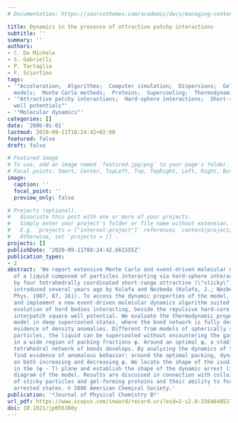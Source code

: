 ```yaml
---
# Documentation: https://sourcethemes.com/academic/docs/managing-content/

title: Dynamics in the presence of attractive patchy interactions
subtitle: ''
summary: ''
authors:
- C. De Michele
- S. Gabrielli
- P. Tartaglia
- F. Sciortino
tags:
- '"Acceleration;  Algorithms;  Computer simulation;  Dispersions;  Gels;  Mathematical
  models;  Monte Carlo methods;  Proteins;  Supercooling;  Thermodynamic properties"'
- '"Attractive patchy interactions;  Hard-sphere interactions;  Short-ranged interpatches;  Square
  well potentials"'
- '"Molecular dynamics"'
categories: []
date: '2006-01-01'
lastmod: 2020-09-11T10:24:42+02:00
featured: false
draft: false

# Featured image
# To use, add an image named `featured.jpg/png` to your page's folder.
# Focal points: Smart, Center, TopLeft, Top, TopRight, Left, Right, BottomLeft, Bottom, BottomRight.
image:
  caption: ''
  focal_point: ''
  preview_only: false

# Projects (optional).
#   Associate this post with one or more of your projects.
#   Simply enter your project's folder or file name without extension.
#   E.g. `projects = ["internal-project"]` references `content/project/deep-learning/index.md`.
#   Otherwise, set `projects = []`.
projects: []
publishDate: '2020-09-11T08:24:42.661555Z'
publication_types:
- 2
abstract: 'We report extensive Monte Carlo and event-driven molecular dynamics simulations
  of a liquid composed of particles interacting via hard-sphere interactions complemented
  by four tetrahedrally coordinated short-range attractive (\"sticky\") spots, a model
  introduced several years ago by Kolafa and Nezbeda (Kolafa, J.; Nezbeda, I. Mol.
  Phys. 1987, 87, 161). To access the dynamic properties of the model, we introduce
  and implement a new event-driven molecular dynamics algorithm suited to study the
  evolution of hard bodies interacting, beside the repulsive hard-core, with a short-ranged
  interpatch square well potential. We evaluate the thermodynamic properties of the
  model in deep supercooled states, where the bond network is fully developed, providing
  evidence of density anomalies. Different from models of spherically symmetric interacting
  particles, the liquid can be supercooled without encountering the gas-liquid spinodal
  in a wide region of packing fractions φ. Around an optimal φ, a stable fully connected
  tetrahedral network of bonds develops. By analyzing the dynamics of the model we
  find evidence of anomalous behavior: around the optimal packing, dynamics accelerate
  on both increasing and decreasing φ. We locate the shape of the isodiffusivity lines
  in the (φ - T) plane and establish the shape of the dynamic arrest line in the phase
  diagram of the model. Results are discussed in connection with colloidal dispersions
  of sticky particles and gel-forming proteins and their ability to form dynamically
  arrested states. © 2006 American Chemical Society.'
publication: '*Journal of Physical Chemistry B*'
url_pdf: https://www.scopus.com/inward/record.uri?eid=2-s2.0-33646405173&doi=10.1021%2fjp056380y&partnerID=40&md5=3d26006250f66e0426b21d5a2ad66987
doi: 10.1021/jp056380y
---
```

